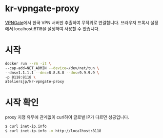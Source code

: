 # kr-vpngate-proxy

[VPNGate](http://www.vpngate.net/api/iphone/)에서 한국 VPN 서버만 추출하여 무작위로 연결합니다.
브라우저 프록시 설정에서 localhost:8118을 설정하여 사용할 수 있습니다.

# 시작

```bash
docker run --rm -it \
--cap-add=NET_ADMIN --device=/dev/net/tun \
--dns=1.1.1.1 --dns=8.8.8.8 --dns=9.9.9.9 \
-p 8118:8118 \
ateliersjp/kr-vpngate-proxy
```

# 시작 확인

proxy 지정 유무에 관계없이 curl하여 글로벌 IP가 다르면 성공입니다.

```bash
$ curl inet-ip.info
$ curl inet-ip.info -x http://localhost:8118
```